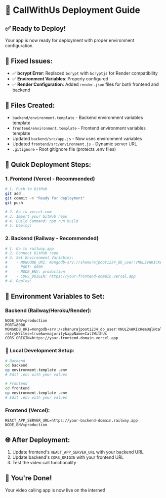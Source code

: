 # 🚀 CallWithUs Deployment Guide

## ✅ Ready to Deploy!

Your app is now ready for deployment with proper environment configuration.

## 🔧 Fixed Issues:
- ✅ **bcrypt Error**: Replaced `bcrypt` with `bcryptjs` for Render compatibility
- ✅ **Environment Variables**: Properly configured
- ✅ **Render Configuration**: Added `render.json` files for both frontend and backend

## 📁 Files Created:
- `backend/environment.template` - Backend environment variables template
- `frontend/environment.template` - Frontend environment variables template
- Updated `backend/src/app.js` - Now uses environment variables
- Updated `frontend/src/environment.js` - Dynamic server URL
- `.gitignore` - Root gitignore file (protects .env files)

## 🎯 Quick Deployment Steps:

### 1. Frontend (Vercel - Recommended)
```bash
# 1. Push to GitHub
git add .
git commit -m "Ready for deployment"
git push

# 2. Go to vercel.com
# 3. Import your GitHub repo
# 4. Build Command: npm run build
# 5. Deploy!
```

### 2. Backend (Railway - Recommended)
```bash
# 1. Go to railway.app
# 2. Connect GitHub repo
# 3. Set Environment Variables:
#    - MONGODB_URI: mongodb+srv://shanurajpoot1234_db_user:VNULZvWKIcKemUql@callwithus.hkkiobo.mongodb.net/?retryWrites=true&w=majority&appName=CallWithUs
#    - PORT: 8000
#    - NODE_ENV: production
#    - CORS_ORIGIN: https://your-frontend-domain.vercel.app
# 4. Deploy!
```

## 🔧 Environment Variables to Set:

### Backend (Railway/Heroku/Render):
```
NODE_ENV=production
PORT=8000
MONGODB_URI=mongodb+srv://shanurajpoot1234_db_user:VNULZvWKIcKemUql@callwithus.hkkiobo.mongodb.net/?retryWrites=true&w=majority&appName=CallWithUs
CORS_ORIGIN=https://your-frontend-domain.vercel.app
```

### 📝 Local Development Setup:
```bash
# Backend
cd backend
cp environment.template .env
# Edit .env with your values

# Frontend  
cd frontend
cp environment.template .env
# Edit .env with your values
```

### Frontend (Vercel):
```
REACT_APP_SERVER_URL=https://your-backend-domain.railway.app
NODE_ENV=production
```

## 🌐 After Deployment:
1. Update frontend's `REACT_APP_SERVER_URL` with your backend URL
2. Update backend's `CORS_ORIGIN` with your frontend URL
3. Test the video call functionality

## 🎉 You're Done!
Your video calling app is now live on the internet!
